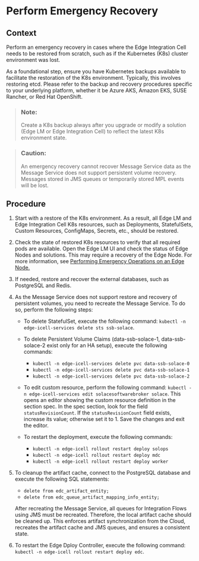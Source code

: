 <!-- loio0a99783d662d45b28142129854aae518 -->

# Perform Emergency Recovery



## Context

Perform an emergency recovery in cases where the Edge Integration Cell needs to be restored from scratch, such as if the Kubernetes \(K8s\) cluster environment was lost.

As a foundational step, ensure you have Kubernetes backups available to facilitate the restoration of the K8s environment. Typically, this involves restoring etcd. Please refer to the backup and recovery procedures specific to your underlying platform, whether it be Azure AKS, Amazon EKS, SUSE Rancher, or Red Hat OpenShift.

> ### Note:  
> Create a K8s backup always after you upgrade or modify a solution \(Edge LM or Edge Integration Cell\) to reflect the latest K8s environment state.

> ### Caution:  
> An emergency recovery cannot recover Message Service data as the Message Service does not support persistent volume recovery. Messages stored in JMS queues or temporarily stored MPL events will be lost.



## Procedure

1.  Start with a restore of the K8s environment. As a result, all Edge LM and Edge Integration Cell K8s resources, such as Deployments, StatefulSets, Custom Resources, ConfigMaps, Secrets, etc., should be restored.

2.  Check the state of restored K8s resources to verify that all required pods are available. Open the Edge LM UI and check the status of Edge Nodes and solutions. This may require a recovery of the Edge Node. For more information, see [Performing Emergency Operations on an Edge Node.](https://help.sap.com/docs/EDGE_LIFECYCLE_MANAGEMENT/9d5719aae5aa4d479083253ba79c23f9/94b35056bbf94a73a6716a8d194a78d6.html)

3.  If needed, restore and recover the external databases, such as PostgreSQL and Redis.

4.  As the Message Service does not support restore and recovery of persistent volumes, you need to recreate the Message Service. To do so, perform the following steps:

    -   To delete StatefulSet, execute the following command: `kubectl -n edge-icell-services delete sts ssb-solace`.


    -   To delete Persistent Volume Claims \(data-ssb-solace-1, data-ssb-solace-2 exist only for an HA setup\), execute the following commands:
        -   `kubectl -n edge-icell-services delete pvc data-ssb-solace-0`
        -   `kubectl -n edge-icell-services delete pvc data-ssb-solace-1`
        -   `kubectl -n edge-icell-services delete pvc data-ssb-solace-2`


    -   To edit custom resource, perform the following command: `kubectl -n edge-icell-services edit solacesoftwarebroker solace`. This opens an editor showing the custom resource definition in the section spec. In the spec section, look for the field `statusRevisionCount`. If the `statusRevisionCount` field exists, increase its value; otherwise set it to 1. Save the changes and exit the editor.

    -   To restart the deployment, execute the following commands:
        -   `kubectl -n edge-icell rollout restart deploy solops`
        -   `kubectl -n edge-icell rollout restart deploy mdc`
        -   `kubectl -n edge-icell rollout restart deploy worker`


5.  To cleanup the artifact cache, connect to the PostgreSQL database and execute the following SQL statements:

    -   `delete from edc_artifact_entity;`
    -   `delete from edc_queue_artifact_mapping_info_entity;`

    After recreating the Message Service, all queues for Integration Flows using JMS must be recreated. Therefore, the local artifact cache should be cleaned up. This enforces artifact synchronization from the Cloud, recreates the artifact cache and JMS queues, and ensures a consistent state.

6.  To restart the Edge Dploy Controller, execute the following command: `kubectl -n edge-icell rollout restart deploy edc`.


